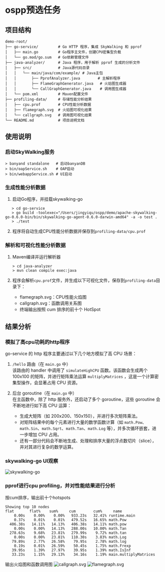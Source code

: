 # ospp预选任务

## 项目结构

```
demo-root/
├── go-service/         # Go HTTP 程序，集成 SkyWalking 和 pprof
│   ├── main.go         # Go程序主文件，创建CPU密集型负载
│   └── go.mod/go.sum   # Go依赖管理文件
├── java-analyzer/      # Java 程序，用于解析 pprof 生成的分析文件
│   ├── src/            # Java源代码目录
│   │   └── main/java/com/example/ # Java主包
│   │       ├── PprofAnalyzer.java        # 主解析程序
│   │       ├── FlameGraphGenerator.java   # 火焰图生成器
│   │       └── CallGraphGenerator.java    # 调用图生成器
│   └── pom.xml         # Maven配置文件
├── profiling-data/     # 存储性能分析结果
│   ├── cpu.prof        # CPU性能分析数据
│   ├── flamegraph.svg  # 火焰图可视化结果
│   └── callgraph.svg   # 调用图可视化结果
└── README.md           # 项目说明文档
```

## 使用说明

### 启动SkyWalking服务

   ```
   > banyand standalone   # 启动banyanDB
   > bin/oapService.sh    # OAP启动
   > bin/webappService.sh # UI启动
   ```

### 生成性能分析数据

1. 启动Go程序，并挂载skywalking-go
```
   > cd go-service
   > go build -toolexec="/Users/jingyiqu/ospp/demo/apache-skywalking-go-0.6.0-bin/bin/skywalking-go-agent-0.6.0-darwin-amd64" -a -o test .
   > ./test
   ```

2. 程序将自动生成CPU性能分析数据并保存到`profiling-data/cpu.prof`

### 解析和可视化性能分析数据

1. Maven编译并运行解析器
   ```
   > cd java-analyzer
   > mvn clean compile exec:java
   ```

3. 程序会解析`cpu.prof`文件，并生成以下可视化文件，保存到`profiling-data`目录下：
   - flamegraph.svg：CPU性能火焰图
   - callgraph.svg：函数调用关系图
   - 终端输出按照 cum 排序的前十个 HotSpot

## 结果分析

### 模拟了高cpu功耗的http程序
go-service 的 http 程序主要通过以下几个地方模拟了高 CPU 场景：

1. `/hello` 路由（在 `main.go` 中）  
   该路由的 handler 中调用了 `simulateHighCPU` 函数。该函数会生成两个 100x100 的矩阵，并进行矩阵乘法运算 `multiplyMatrices` ，这是一个计算密集型操作，会显著占用 CPU 资源。

2. 后台 goroutine（在 `main.go` 中）  
   在主函数中，除了 http 服务外，还启动了多个 goroutine，这些 goroutine 会不断地进行如下高 CPU 运算：
   - 生成大矩阵（如 200x200、150x150），并进行多次矩阵乘法。
   - 对矩阵结果中的每个元素进行大量的数学函数计算（如 `math.Pow`、`math.Sin`、`math.Sqrt`、`math.Tan`、`math.Log` 等），并多次循环嵌套，进一步增加 CPU 占用。
   - 还有一部分代码会不断地生成、处理和排序大量的浮点数切片（slice），并对其进行复杂的数学运算。

### skywalking-go UI观察

![skywalking-go](https://qqsobsidian.oss-cn-shenzhen.aliyuncs.com/20250510105527400.png)

### pprof进行cpu profiling，并对性能结果进行分析

按cum排序，输出前十个hotspots

```
Showing top 10 nodes
flat       flat%    sum%     cum        cum%     name
    0.00s    0.00%    0.00%   933.23s   32.41% runtime.main
    0.37s    0.01%    0.01%   479.52s   16.65% math.Pow
  406.38s   14.11%   14.13%   406.38s   14.11% math.pow
    0.00s    0.00%   14.13%   288.00s   10.00% math.Tan
  278.63s    9.68%   23.81%   279.99s    9.72% math.tan
    0.00s    0.00%   23.81%   110.30s    3.83% math.Log
   79.89s    2.77%   26.58%    79.95s    2.78% math.log
    0.19s    0.01%   26.59%    50.45s    1.75% math.Frexp
   39.95s    1.39%   27.97%    39.95s    1.39% math.IsInf
   33.23s    1.15%   29.13%    34.16s    1.19% main.multiplyMatrices
```

输出火焰图和函数调用图
![callgraph.svg](https://qqsobsidian.oss-cn-shenzhen.aliyuncs.com/callgraph.svg)
![flamegraph.svg](https://qqsobsidian.oss-cn-shenzhen.aliyuncs.com/flamegraph.svg)



